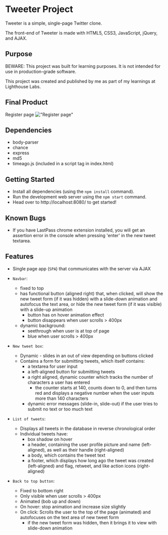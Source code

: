 # Tweeter Project

Tweeter is a simple, single-page Twitter clone.

The front-end of Tweeter is made with HTML5, CSS3, JavaScript, jQuery, and AJAX.

## Purpose

BEWARE: This project was built for learning purposes. It is not intended for use in production-grade software.

This project was created and published by me as part of my learnings at Lighthouse Labs.

## Final Product

Register page
!["Register page"](/screenshots/1.png)


## Dependencies

- body-parser
- chance
- express
- md5
- timeago.js (included in a script tag in index.html)

## Getting Started

- Install all dependencies (using the `npm install` command).
- Run the development web server using the `npm start` command.
- Head over to http://localhost:8080/ to get started!

## Known Bugs

- If you have LastPass chrome extension installed, you will get an assertion error in the console when pressing 'enter' in the new tweet textarea.

## Features

- Single page app (`SPA`) that communicates with the server via AJAX

- `Navbar`:
   - fixed to top
   - has functional button (aligned right) that, when clicked, will show the new tweet form (if it was hidden) with a slide-down animation and autofocus the text area, or hide the new tweet form (if it was visible) with a slide-up animation
     - button has on hover animation effect
     - button disappears when user scrolls > 400px
   - dynamic background:
     - seethrough when user is at top of page
     - blue when user scrolls > 400px

- `New tweet box`:
  - Dynamic - slides in an out of view depending on buttons clicked
  - Contains a form for submitting tweets, which itself contains:
    - a textarea for user input
    - a left-aligned button for submitting tweets
    - a right aligned, dynamic counter which tracks the number of characters a user has entered
      - the counter starts at 140, counts down to 0, and then turns red and displays a negative number when the user inputs more than 140 characters
    - dynamic error messages (slide-in, slide-out) if the user tries to submit no text or too much text

- `List of tweets`:
  - Displays all tweets in the database in reverse chronological order
  - Individual tweets have:
    - box shadow on hover
    - a header, containing the user profile picture and name (left-aligned), as well as their handle (right-aligned)
    - a body, which contains the tweet text
    - a footer, which displays how long ago the tweet was created (left-aligned) and flag, retweet, and like action icons (right-aligned)

- `Back to top button`:
  - Fixed to bottom right
  - Only visible when user scrolls > 400px
  - Animated (bob up and down)
  - On hover: stop animation and increase size slightly
  - On click: Scrolls the user to the top of the page (animated) and autofocuses on the text area of new tweet form
    - if the new tweet form was hidden, then it brings it to view with slide-down animation
